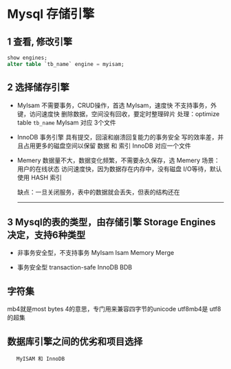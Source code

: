 # Mysql 存储引擎

## 1 查看, 修改引擎
  ```sql
  show engines;
  alter table `tb_name` engine = myisam;
  ```



## 2 选择储存引擎
  * MyIsam
  	不需要事务，CRUD操作，首选 MyIsam，速度快
    不支持事务，外键，访问速度快
    删除数据，空间没有回收，要定时整理碎片
    处理：optimize table `tb_name`
    MyIsam 对应 3个文件
    
  * InnoDB 事务引擎
    具有提交，回滚和崩溃回复能力的事务安全
    写的效率差，并且占用更多的磁盘空间以保留 数据 和 索引
    InnoDB 对应一个文件

  * Memery
  	数据量不大，数据变化频繁，不需要永久保存，选 Memery
    场景：用户的在线状态
    访问速度快，因为数据存在内存中，没有磁盘 I/O等待，默认使用 HASH 索引
    
    缺点：一旦关闭服务，表中的数据就会丢失，但表的结构还在

	---



## 3 Mysql的表的类型，由存储引擎 Storage Engines 决定，支持6种类型
  * 非事务安全型，不支持事务
    MyIsam
    Isam
    Memory
    Merge

  * 事务安全型 transaction-safe
    InnoDB
    BDB
    
    

## 字符集
  mb4就是most bytes 4的意思，专门用来兼容四字节的unicode
  utf8mb4是 utf8的超集
  
  

## 数据库引擎之间的优劣和项目选择
       MyISAM 和 InnoDB



